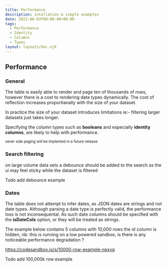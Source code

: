 ```yaml
---
title: Performance
description: intallation & simple examples
date: 2021-06-03T00:00:00+00:00
tags:
  - Performance
  - Identity
  - Columns
  - Types
layout: layouts/doc.njk
---
```


## Performance

###  General 

The table is easily able to render and page ten of thousands of rows, however there is a cost to rendering data types dynamically. The cost of reflection increases proportianally with the size of your dataset.

In practice the size of your dataset introduces limitations ie:- filtering larger datasets just takes longer.

Specifying the column types such as **booleans** and especially <strong>identity columns</strong>, are likely to help with performance.

<sub>sever side paging will be implented in a future release</sub>

### Search filtering
on large volume data sets a debounce should be added to the search as the ui may feel sticky while the dataset is filtered

Todo add debounce example

### Dates
The table does not attempt to infer dates, as JSON dates are strings and not date types. Although parsing a date type is perfectly valid, the performance loss is not inconsequental. As such date columns should be specified with the<strong> isDateCols</strong> option, or they will be treated as strings.

The example below contains 5 columns with 10,000 rows the id column is hidden, nb: this is running on a low powered sandbox, is there is any noticeable performance degradation ? 

https://codesandbox.io/s/10000-row-example-npxvq

Todo add 100,000k row example
